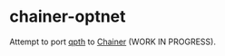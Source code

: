# chainer-optnet

Attempt to port [qpth](https://github.com/locuslab/qpth/) to [Chainer](https://chainer.org) (WORK IN PROGRESS).

